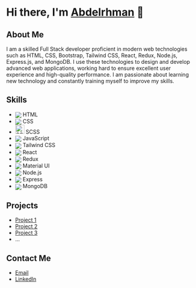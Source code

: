 # Hi there, I'm [Abdelrhman](https://mein-portfolio-beta.vercel.app/) 👋

## About Me

I am a skilled Full Stack developer proficient in modern web technologies such as HTML, CSS, Bootstrap, Tailwind CSS, React, Redux, Node.js, Express.js, and MongoDB. I use these technologies to design and develop advanced web applications, working hard to ensure excellent user experience and high-quality performance. I am passionate about learning new technology and constantly training myself to improve my skills.

## Skills

- <img align="center" src="https://img.icons8.com/color/48/000000/html-5--v1.png"/> HTML
- <img align="center" src="https://img.icons8.com/color/48/000000/css3.png"/> CSS
- <img src="[https://img.icons8.com/color/48/000000/sass.png ↗](https://img.icons8.com/color/48/000000/sass.png)" alt="SCSS icon" width="24" height="24"/> SCSS
- <img align="center" src="https://img.icons8.com/color/48/000000/javascript--v1.png"/> JavaScript
- <img align="center" src="https://img.icons8.com/color/48/000000/tailwind-css-icon.png"/> Tailwind CSS
- <img align="center" src="https://img.icons8.com/color/48/000000/react-native.png"/> React
- <img align="center" src="https://img.icons8.com/color/48/000000/redux.png"/> Redux
- <img align="center" src="https://img.icons8.com/color/48/000000/material-ui.png"/> Material UI
- <img align="center" src="https://img.icons8.com/color/48/000000/nodejs.png"/> Node.js
- <img align="center" src="https://img.icons8.com/color/48/000000/express.png"/> Express
- <img align="center" src="https://img.icons8.com/color/48/000000/mongodb.png"/> MongoDB

## Projects

- [Project 1](https://github.com/your-username/project-1)
- [Project 2](https://github.com/your-username/project-2)
- [Project 3](https://github.com/your-username/project-3)
- ...

## Contact Me

- [Email](abdalrhmanammarofficial@gmail.com)
- [LinkedIn](https://www.linkedin.com/in/abdelrahman-ar/)


